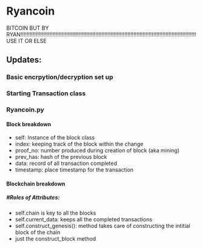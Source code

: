# Ryancoin
BITCOIN BUT BY RYAN!!!!!!!!!!!!!!!!!!!!!!!!!!!!!!!!!!!!!!!!!!!!!!!!!!!!!!!!!!!!!!!!!!!!!!!!!!!!!!!!!!!!!!!!!!!!!!!!!!!!!!!!!!!!!!!!!!! USE IT OR ELSE


## Updates:
### Basic encrpytion/decryption set up
### Starting Transaction class

### Ryancoin.py
#### Block breakdown

- self: Instance of the block class
- index: keeping track of the block within the change
- proof_no: number produced during creation of block (aka mining)
- prev_has: hash of the previous block
- data: record of all transaction completed
- timestamp: place timestamp for the transaction

#### Blockchain breakdown
##### #Roles of Attributes:
- self.chain is key to all the blocks
- self.current_data: keeps all the completed transactions
- self.construct_genesis(): method takes care of constructing the intitial block of the chain
- just the construct_block method
